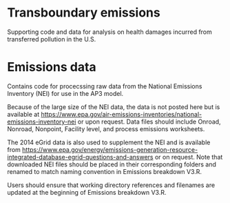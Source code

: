 # Transboundary emissions
Supporting code and data for analysis on health damages incurred from transferred pollution in the U.S.

# Emissions data
Contains code for procecssing raw data from the National Emissions Inventory (NEI) for use in the AP3 model.

Because of the large size of the NEI data, the data is not posted here but is available at https://www.epa.gov/air-emissions-inventories/national-emissions-inventory-nei or upon request. Data files should include Onroad, Nonroad, Nonpoint, Facility level, and process emissions worksheets. 

The 2014 eGrid data is also used to supplement the NEI and is available from https://www.epa.gov/energy/emissions-generation-resource-integrated-database-egrid-questions-and-answers or on request. Note that downloaded NEI files should be placed in their corresponding folders and renamed to match naming convention in Emissions breakdown V3.R.

Users should ensure that working directory references and filenames are updated at the beginning of Emissions breakdown V3.R.
